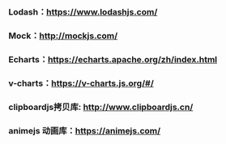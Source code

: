 ### Lodash：https://www.lodashjs.com/

### Mock：http://mockjs.com/

### Echarts：https://echarts.apache.org/zh/index.html

### v-charts：https://v-charts.js.org/#/

### clipboardjs拷贝库: http://www.clipboardjs.cn/

### animejs 动画库：https://animejs.com/